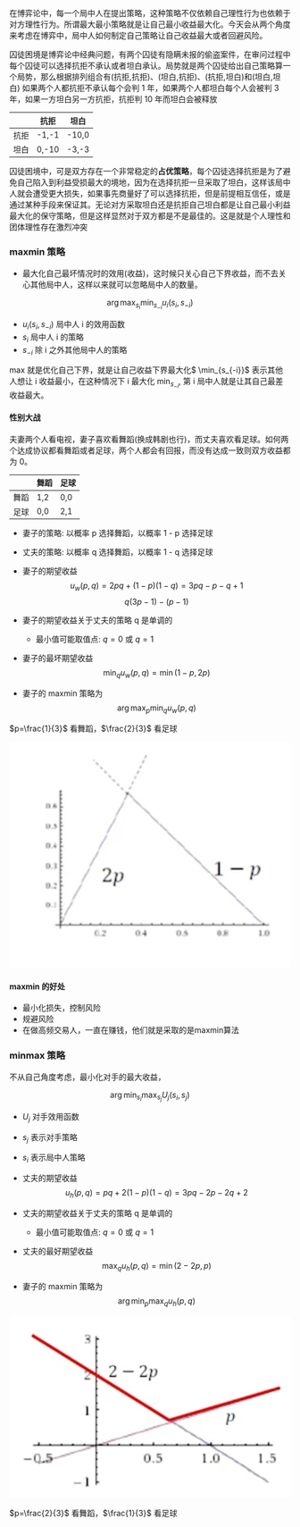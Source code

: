 
在博弈论中，每一个局中人在提出策略，这种策略不仅依赖自己理性行为也依赖于对方理性行为。所谓最大最小策略就是让自己最小收益最大化。今天会从两个角度来考虑在博弈中，局中人如何制定自己策略让自己收益最大或者回避风险。

囚徒困境是博弈论中经典问题，有两个囚徒有隐瞒未报的偷盗案件，在审问过程中每个囚徒可以选择抗拒不承认或者坦白承认。局势就是两个囚徒给出自己策略算一个局势，那么根据排列组合有(抗拒,抗拒)、(坦白,抗拒)、(抗拒,坦白)和(坦白,坦白) 如果两个人都抗拒不承认每个会判 1 年，如果两个人都坦白每个人会被判 3 年，如果一方坦白另一方抗拒，抗拒判 10 年而坦白会被释放

|   | 抗拒  | 坦白  |
|---|---|---|
| 抗拒  | -1,-1  | -10,0  |
| 坦白  | 0,-10  | -3,-3  |

囚徒困境中，可是双方存在一个非常稳定的**占优策略**，每个囚徒选择抗拒是为了避免自己陷入到利益受损最大的境地，因为在选择抗拒一旦采取了坦白，这样该局中人就会遭受更大损失，如果事先商量好了可以选择抗拒，但是前提相互信任，或是通过某种手段来保证其。无论对方采取坦白还是抗拒自己坦白都是让自己最小利益最大化的保守策略，但是这样显然对于双方都是不是最佳的。这是就是个人理性和团体理性存在激烈冲突

### maxmin 策略
- 最大化自己最坏情况时的效用(收益)，这时候只关心自己下界收益，而不去关心其他局中人，这样以来就可以忽略局中人的数量。

$$\arg \max_{s_i} \min_{s_{-i}} u_i(s_i,s_{-i})$$
- $u_i(s_i,s_{-i})$ 局中人 i 的效用函数
- $s_i$ 局中人 i 的策略
- $s_{-i}$ 除 i 之外其他局中人的策略

max 就是优化自己下界，就是让自己收益下界最大化$ \min_{s_{-i}}$ 表示其他人想让 i 收益最小，在这种情况下 i 最大化 $\min_{s_{-i}}$, 第 i 局中人就是让其自己最差收益最大。

#### 性别大战

夫妻两个人看电视，妻子喜欢看舞蹈(换成韩剧也行)，而丈夫喜欢看足球。如何两个达成协议都看舞蹈或者足球，两个人都会有回报，而没有达成一致则双方收益都为 0。

|   | 舞蹈  | 足球  |
|---|---|---|
| 舞蹈  | 1,2  | 0,0  |
| 足球  | 0,0  | 2,1  |

- 妻子的策略: 以概率 p 选择舞蹈，以概率 1 - p 选择足球
- 丈夫的策略: 以概率 q 选择舞蹈，以概率 1 - q 选择足球
- 妻子的期望收益
$$u_w(p,q) = 2pq + (1-p)(1-q) = 3pq - p - q + 1$$
$$q(3p-1)-(p-1)$$

- 妻子的期望收益关于丈夫的策略 q 是单调的
  - 最小值可能取值点: $q = 0$ 或 $q=1$
- 妻子的最坏期望收益  
$$\min_q u_w(p,q) = \min(1-p,2p)$$
- 妻子的 maxmin 策略为
$$\arg \max_{p} \min_{q} u_w(p,q)$$

$p=\frac{1}{3}$ 看舞蹈，$\frac{2}{3}$ 看足球

<img src="./image_007/001.png">

#### maxmin 的好处
- 最小化损失，控制风险
- 规避风险
- 在做高频交易人，一直在赚钱，他们就是采取的是maxmin算法

### minmax 策略
不从自己角度考虑，最小化对手的最大收益，

$$\arg \min_{s_i} \max_{s_j} U_j(s_i,s_j)$$
- $U_j$ 对手效用函数
- $s_j$ 表示对手策略
- $s_i$ 表示局中人策略

- 丈夫的期望收益
$$u_h(p,q) = pq + 2(1-p)(1-q) = 3pq - 2p - 2q + 2$$

- 丈夫的期望收益关于丈夫的策略 q 是单调的
  - 最小值可能取值点: $q = 0$ 或 $q=1$

- 丈夫的最好期望收益  
$$\max_q u_h(p,q) = \min(2-2p,p)$$
- 妻子的 maxmin 策略为
$$\arg \min_{p} \max_{q} u_h(p,q)$$

<img src="./image_007/002.png">

$p=\frac{2}{3}$ 看舞蹈，$\frac{1}{3}$ 看足球